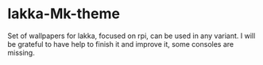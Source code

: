 # lakka-Mk-theme
Set of wallpapers for lakka, focused on rpi, can be used in any variant. I will be grateful to have help to finish it and improve it, some consoles are missing.

